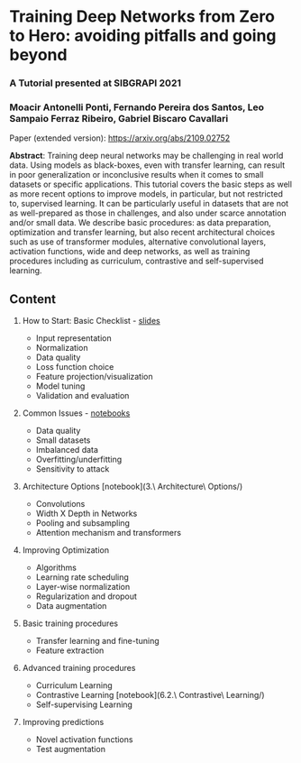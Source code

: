 # Training Deep Networks from Zero to Hero: avoiding pitfalls and going beyond

### A Tutorial presented at SIBGRAPI 2021

### Moacir Antonelli Ponti, Fernando Pereira dos Santos, Leo Sampaio Ferraz Ribeiro, Gabriel Biscaro Cavallari

Paper (extended version): https://arxiv.org/abs/2109.02752

**Abstract**: Training deep neural networks may be challenging in real world data. Using models as black-boxes, even with transfer learning, can result in poor generalization or inconclusive results when it comes to small datasets or specific applications. This tutorial covers the basic steps as well as more recent options to improve models, in particular, but not restricted to, supervised learning. It can be particularly useful in datasets that are not as well-prepared as those in challenges, and also under scarce annotation and/or small data. We describe basic procedures: as data preparation, optimization and transfer learning, but also recent architectural choices such as use of transformer modules, alternative convolutional layers, activation functions, wide and deep networks, as well as training procedures including as curriculum, contrastive and self-supervised learning.

## Content

1. How to Start: Basic Checklist - [slides](Part1-Moacir/sibgrapi_tutorial_21_Part_1_Moacir.pdf)
	* Input representation
	* Normalization
	* Data quality
	* Loss function choice
	* Feature projection/visualization
	* Model tuning
	* Validation and evaluation

2. Common Issues - [notebooks](Part1-Moacir/)
	* Data quality 
	* Small datasets
	* Imbalanced data
	* Overfitting/underfitting
	* Sensitivity to attack

3. Architecture Options [notebook](3.\ Architecture\ Options/)
	* Convolutions
	* Width X Depth in Networks
	* Pooling and subsampling
	* Attention mechanism and transformers

4. Improving Optimization
	* Algorithms
	* Learning rate scheduling
	* Layer-wise normalization
	* Regularization and dropout
	* Data augmentation

5. Basic training procedures
	* Transfer learning and fine-tuning
	* Feature extraction

6. Advanced training procedures
	* Curriculum Learning
	* Contrastive Learning [notebook](6.2.\ Contrastive\ Learning/)
	* Self-supervising Learning
	
7. Improving predictions
	* Novel activation functions
	* Test augmentation


